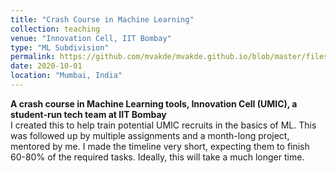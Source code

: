 ```yaml
---
title: "Crash Course in Machine Learning"
collection: teaching
venue: "Innovation Cell, IIT Bombay"
type: "ML Subdivision"
permalink: https://github.com/mvakde/mvakde.github.io/blob/master/files/ML-Training-Mithil.pdf
date: 2020-10-01
location: "Mumbai, India"
---
```

**A crash course in Machine Learning tools, Innovation Cell (UMIC), a student-run tech team at IIT Bombay**  
I created this to help train potential UMIC recruits in the basics of ML. This was followed up by multiple assignments and a month-long project, mentored by me. I made the timeline very short, expecting them to finish 60-80% of the required tasks. Ideally, this will take a much longer time.
<!--more-->